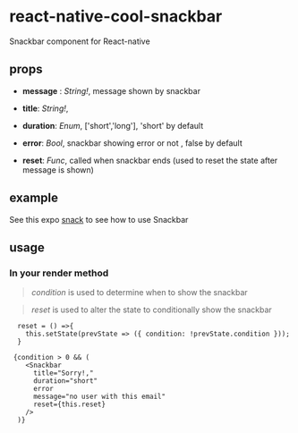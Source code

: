 # react-native-cool-snackbar

Snackbar component for React-native

## props

- **message** : _String!_, message shown by snackbar

- **title**: _String!_,

- **duration**: _Enum_, ['short','long'], 'short' by default

- **error**: _Bool_, snackbar showing error or not , false by default

- **reset**: _Func_, called when snackbar ends (used to reset the state after message is shown)

## example

See this expo [snack](https://snack.expo.io/@anshuman71/cool-snackbar) to see how to use Snackbar

## usage

### In your render method

> _condition_ is used to determine when to show the snackbar

> _reset_ is used to alter the state to conditionally show the snackbar

```
  reset = () =>{
    this.setState(prevState => ({ condition: !prevState.condition }));
  }
```

```
 {condition > 0 && (
    <Snackbar
      title="Sorry!,"
      duration="short"
      error
      message="no user with this email"
      reset={this.reset}
    />
  )}
```
